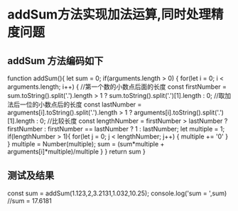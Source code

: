 # addSum方法实现加法运算,同时处理精度问题 #


## addSum 方法编码如下 ##

function addSum(){
  let sum = 0;
  if(arguments.length > 0) {
    for(let i = 0; i < arguments.length; i++) {
      //第一个数的小数点后面的长度
      const firstNumber = sum.toString().split('.').length > 1 ? sum.toString().split('.')[1].length : 0;
      //取加法后一位的小数点后的长度
      const lastNumber = arguments[i].toString().split('.').length > 1 ? arguments[i].toString().split('.')[1].length : 0;
      //比较长度
      const lengthNumber = firstNumber > lastNumber ? firstNumber : firstNumber == lastNumber ? 1 : lastNumber;
      let multiple = 1;
      if(lengthNumber > 1){
        for(let j = 0; j < lengthNumber; j++) {
          multiple += '0'
        }
      }
      multiple = Number(multiple);
      sum = (sum*multiple + arguments[i]*multiple)/multiple
    }
  }
  return sum
}


## 测试及结果 ##

const sum = addSum(1.123,2,3.2131,1.032,10.25);
console.log('sum = ',sum)  //sum = 17.6181

